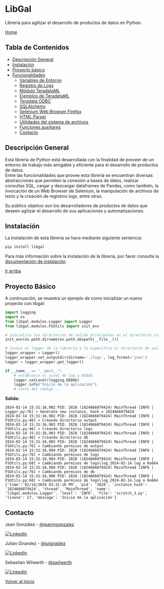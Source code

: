 # LibGal

Librería para agilizar el desarrollo de productos de datos en Python.

[Home](https://github.com/jeanmgonzalez/libgal)

## Tabla de Contenidos

- [Descripción General](#descripción-general)
- [Instalación](#instalalación)
- [Proyecto básico](#proyecto-básico)
- [Funcionalidades](#tabla-de-contenidos)
  - [Variables de Entorno](docs/LoadEnv.md)
  - [Registro de Logs](docs/Logger.md)
  - [Módulo TeradataML](docs/Teradata.md)
  - [Ejemplos de TeradataML](docs/by_example/TeradataExamples.md)
  - [Teradata ODBC](docs/SimpleTeradata.md)
  - [SQLAlchemy](docs/SQLAlchemy.md)
  - [Selenium Web Browser Firefox](docs/Selenium.md)
  - [HTML Parser](docs/HTMLParser.md)
  - [Utilidades del sistema de archivos](docs/FSUtils.md)
  - [Funciones auxiliares](docs/Utils.md)
  - [Contacto](#contacto)


## Descripción General 
Esta librería de Python está desarrollada con la finalidad de proveer de un entorno de trabajo más amigable y eficiente para el desarrollo de productos de datos.   
Entre las funcionalidades que provee esta librería se encuentran diversas abstracciones que permiten la conexión a bases de datos, realizar consultas SQL, cargar y descargar dataframes de Pandas, como también, 
la invocación de un Web Browser de Selenium, la manipulación de archivos de texto y la creación de registros logs, entre otras.

Su público objetivo son los desarrolladores de productos de datos que deseen agilizar el desarrollo de sus aplicaciones y automatizaciones.

## Instalación

La instalación de esta librería se hace mediante siguiente sentencia:

```python
pip install libgal
```

Para más información sobre la instalación de la librería, por favor consulte la [documentación de instalación](docs/Installation.md).

[Ir arriba](#libgal)

## Proyecto Básico

A continuación, se muestra un ejemplo de como inicializar un nuevo proyecto con libgal:

```python
import logging
import os
from libgal.modules.Logger import Logger
from libgal.modules.FSUtils import init_env

# inicializo los directorios de salida principales en el directorio raíz del proyecto
init_env(os.path.dirname(os.path.abspath(__file__)))

# invoco el logger de la librería y le especifico el directorio de salida de los logs (ruta relativa al directorio raíz del proyecto)
logger_wrapper = Logger()
logger_wrapper.set_outputdir(dirname='./logs', log_format='json')
logger = logger_wrapper.get_logger()

if __name__ == "__main__":
    # establezco el nivel de log a DEBUG
    logger.setLevel(logging.DEBUG)
    logger.info("Inicio de la aplicación")
    # resto del código ...
```

**Salida:**
```text
2024-02-14 15:31:16,902 PID: 2828 (1824666079424) MainThread [INFO | Logger.py:76] > Generate new instance, hash = 1824666079424 
2024-02-14 15:31:16,902 PID: 2828 (1824666079424) MainThread [INFO | FSUtils.py:46] > Creando directorio output 
2024-02-14 15:31:16,903 PID: 2828 (1824666079424) MainThread [INFO | FSUtils.py:46] > Creando directorio logs 
2024-02-14 15:31:16,903 PID: 2828 (1824666079424) MainThread [INFO | FSUtils.py:46] > Creando directorio db 
2024-02-14 15:31:16,903 PID: 2828 (1824666079424) MainThread [INFO | FSUtils.py:76] > Cambiando permisos de output 
2024-02-14 15:31:16,904 PID: 2828 (1824666079424) MainThread [INFO | FSUtils.py:76] > Cambiando permisos de logs 
2024-02-14 15:31:16,904 PID: 2828 (1824666079424) MainThread [INFO | FSUtils.py:60] > Cambiando permisos de logs\log_2024-02-14.log a 0o664 
2024-02-14 15:31:16,904 PID: 2828 (1824666079424) MainThread [INFO | FSUtils.py:76] > Cambiando permisos de db 
2024-02-14 15:31:16,906 PID: 2828 (1824666079424) MainThread [INFO | FSUtils.py:60] > Cambiando permisos de logs\log_2024-02-14.log a 0o664 
{'time':'02/14/2024 03:31:16 PM', 'pid': '2828', 'instance_hash': '1824666079424', 'thread', 'MainThread', 'name': 'libgal.modules.Logger', 'level': 'INFO', 'file': 'scratch_3.py', 'lineno': 17, 'message': 'Inicio de la aplicación'}
```

## Contacto

Jean González - [@jeanmgonzalez](https://github.com/jeanmgonzalez)

[![LinkedIn][linkedin-shield]][linkedin-url-jean]

Julian Girandez - [@julgiraldez](https://github.com/JuLGiraldez)

[![LinkedIn][linkedin-shield]][linkedin-url-juli]

Sebastian Wilwerth - [@swilwerth](https://github.com/VideoMem)

[![LinkedIn][linkedin-shield]][linkedin-url-seba]

[Volver al inicio](#libgal)

<!-- MARKDOWN LINKS & IMAGES -->
<!-- https://www.markdownguide.org/basic-syntax/#reference-style-links -->

[contributors-shield]: https://img.shields.io/github/contributors/othneildrew/Best-README-Template.svg?style=for-the-badge
[contributors-url]: https://github.com/othneildrew/Best-README-Template/graphs/contributors
[forks-shield]: https://img.shields.io/github/forks/othneildrew/Best-README-Template.svg?style=for-the-badge
[forks-url]: https://github.com/othneildrew/Best-README-Template/network/members
[stars-shield]: https://img.shields.io/github/stars/othneildrew/Best-README-Template.svg?style=for-the-badge
[stars-url]: https://github.com/othneildrew/Best-README-Template/stargazers
[issues-shield]: https://img.shields.io/github/issues/othneildrew/Best-README-Template.svg?style=for-the-badge
[issues-url]: https://github.com/Banco-Galicia/libgal/issues
[license-shield]: https://img.shields.io/github/license/othneildrew/Best-README-Template.svg?style=for-the-badge
[license-url]: https://github.com/othneildrew/Best-README-Template/blob/master/LICENSE.txt
[linkedin-shield]:https://img.shields.io/badge/-LinkedIn-black.svg?style=for-the-badge&logo=linkedin&colorB=555
[linkedin-url-jean]: https://www.linkedin.com/in/bidata/
[linkedin-url-juli]: https://www.linkedin.com/in/julian-leandro-giraldez/
[linkedin-url-seba]: https://ar.linkedin.com/in/sebastian-wilwerth-66781922b?trk=public_profile_browsemap
[product-screenshot]: images/screenshot.png
[Next.js]: https://img.shields.io/badge/next.js-000000?style=for-the-badge&logo=nextdotjs&logoColor=white
[Next-url]: https://nextjs.org/
[React.js]: https://img.shields.io/badge/React-20232A?style=for-the-badge&logo=react&logoColor=61DAFB
[React-url]: https://reactjs.org/
[Vue.js]: https://img.shields.io/badge/Vue.js-35495E?style=for-the-badge&logo=vuedotjs&logoColor=4FC08D
[Vue-url]: https://vuejs.org/
[Angular.io]: https://img.shields.io/badge/Angular-DD0031?style=for-the-badge&logo=angular&logoColor=white
[Angular-url]: https://angular.io/
[Svelte.dev]: https://img.shields.io/badge/Svelte-4A4A55?style=for-the-badge&logo=svelte&logoColor=FF3E00
[Svelte-url]: https://svelte.dev/
[Laravel.com]: https://img.shields.io/badge/Laravel-FF2D20?style=for-the-badge&logo=laravel&logoColor=white
[Laravel-url]: https://laravel.com
[Bootstrap.com]: https://img.shields.io/badge/Bootstrap-563D7C?style=for-the-badge&logo=bootstrap&logoColor=white
[Bootstrap-url]: https://getbootstrap.com
[JQuery.com]: https://img.shields.io/badge/jQuery-0769AD?style=for-the-badge&logo=jquery&logoColor=white
[JQuery-url]: https://jquery.com 